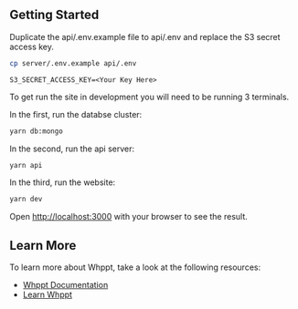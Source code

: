 ## Getting Started

Duplicate the api/.env.example file to api/.env and replace the S3 secret access key.

```bash
cp server/.env.example api/.env
```

```
S3_SECRET_ACCESS_KEY=<Your Key Here>
```

To get run the site in development you will need to be running 3 terminals.

In the first, run the databse cluster:

```bash
yarn db:mongo
```

In the second, run the api server:

```bash
yarn api
```

In the third, run the website:

```bash
yarn dev
```

Open [http://localhost:3000](http://localhost:3000) with your browser to see the result.

## Learn More

To learn more about Whppt, take a look at the following resources:

- [Whppt Documentation](https://www.whppt.org/docs)
- [Learn Whppt](https://www.whppt.org)
